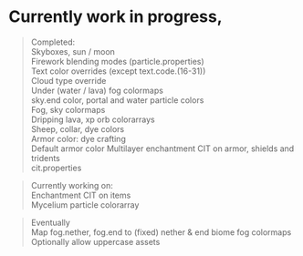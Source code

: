 # Currently work in progress,  

>Completed:  
Skyboxes, sun / moon  
Firework blending modes (particle.properties)  
Text color overrides (except text.code.(16-31))  
Cloud type override  
Under (water / lava) fog colormaps  
sky.end color, portal and water particle colors  
Fog, sky colormaps  
Dripping lava, xp orb colorarrays  
Sheep, collar, dye colors  
Armor color: dye crafting  
Default armor color
Multilayer enchantment CIT on armor, shields and tridents  
cit.properties  

>Currently working on:  
Enchantment CIT on items  
Mycelium particle colorarray  

>Eventually  
Map fog.nether, fog.end to (fixed) nether & end biome fog colormaps  
Optionally allow uppercase assets  